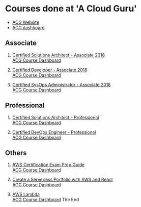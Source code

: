 # Courses done at 'A Cloud Guru'
- [ACG Website](https://acloud.guru)
- [ACG dashboard](https://acloud.guru/dashboard)

Associate
---

1. [Certified Solutions Architect - Associate 2018](certified-solutions-architect-associate-2018/readme.md)  
[ACG Course Dashboard](https://acloud.guru/course/aws-certified-solutions-architect-associate/dashboard)

1. [Certified Developer - Associate 2018](certified-developer-associate-2018/readme.md)  
[ACG Course Dashboard](https://acloud.guru/course/aws-certified-developer-associate/dashboard)

1. [Certified SysOps Administrator - Associate 2018](certified-sysops-assoc-2018/readme.md)  
[ACG Course Dashboard](https://acloud.guru/course/aws-certified-sysops-administrator-associate/dashboard)

Professional
---

1. [Certified Solutions Architect - Professional](certified-solutions-architect-professional/readme.md)  
[ACG Course Dashboard](https://acloud.guru/course/aws-certified-solutions-architect-professional/dashboard)

1. [Certified DevOps Engineer - Professional](cert-devops-eng-pro/readme.md)  
[ACG Course Dashboard](https://acloud.guru/course/aws-certified-devops-engineer-professional/dashboard)

Others
---

1. [AWS Certification Exam Prep Guide](aws-certification-exam-prep-guide/readme.md)  
[ACG Course Dashboard](https://acloud.guru/course/aws-certification-preparation/dashboard)

1. [Create a Serverless Portfolio with AWS and React](serverless-portfolio/readme.md)  
[ACG Course Dashboard](https://acloud.guru/course/serverless-portfolio-with-react/dashboard)

1. [AWS Lambda](lambda/readme.md)  
[ACG Course Dashboard](https://acloud.guru/course/aws-lambda/dashboard)
The End